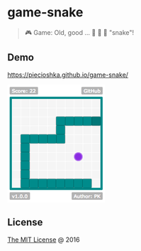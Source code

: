 # game-snake

> :video_game: Game: Old, good ... :snake: :snake: :snake: "snake"!

## Demo

https://piecioshka.github.io/game-snake/

[![](./screenshot.png)](https://piecioshka.github.io/game-snake/)

## License

[The MIT License](http://piecioshka.mit-license.org) @ 2016
